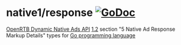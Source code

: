 # native1/response [![GoDoc](https://godoc.org/github.com/mxmCherry/openrtb/native1/response?status.svg)](https://pkg.go.dev/github.com/mxmCherry/openrtb/v14/native1/response)

[OpenRTB Dynamic Native Ads API](https://iabtechlab.com/standards/openrtb-native/) [1.2](https://iabtechlab.com/wp-content/uploads/2016/07/OpenRTB-Native-Ads-Specification-Final-1.2.pdf) section "5 Native Ad Response Markup Details" types for [Go programming language](https://golang.org/)

